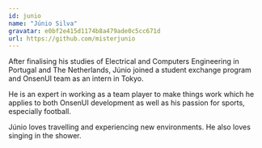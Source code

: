 ```yaml
---
id: junio
name: "Júnio Silva"
gravatar: e0bf2e415d1174b8a479ade0c5cc671d
url: https://github.com/misterjunio
---
```


After finalising his studies of Electrical and Computers Engineering in Portugal and The Netherlands, Júnio joined a student exchange program and OnsenUI team as an intern in Tokyo.

He is an expert in working as a team player to make things work which he applies to both OnsenUI development as well as his passion for sports, especially football.

Júnio loves travelling and experiencing new environments. He also loves singing in the shower.
